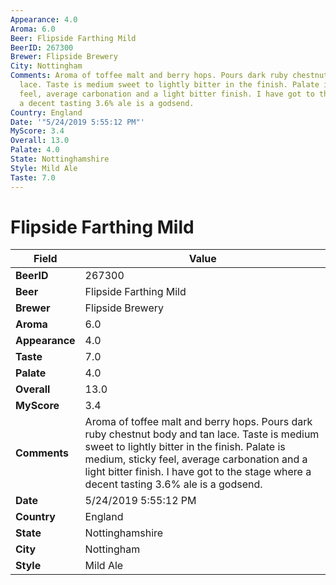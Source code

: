 ```yaml
---
Appearance: 4.0
Aroma: 6.0
Beer: Flipside Farthing Mild
BeerID: 267300
Brewer: Flipside Brewery
City: Nottingham
Comments: Aroma of toffee malt and berry hops. Pours dark ruby chestnut body and tan
  lace. Taste is medium sweet to lightly bitter in the finish. Palate is medium, sticky
  feel, average carbonation and a light bitter finish. I have got to the stage where
  a decent tasting 3.6% ale is a godsend.
Country: England
Date: '"5/24/2019 5:55:12 PM"'
MyScore: 3.4
Overall: 13.0
Palate: 4.0
State: Nottinghamshire
Style: Mild Ale
Taste: 7.0
---
```


# Flipside Farthing Mild

| Field         | Value |
|---------------|-------|
| **BeerID** | 267300 |
| **Beer** | Flipside Farthing Mild |
| **Brewer** | Flipside Brewery |
| **Aroma** | 6.0 |
| **Appearance** | 4.0 |
| **Taste** | 7.0 |
| **Palate** | 4.0 |
| **Overall** | 13.0 |
| **MyScore** | 3.4 |
| **Comments** | Aroma of toffee malt and berry hops. Pours dark ruby chestnut body and tan lace. Taste is medium sweet to lightly bitter in the finish. Palate is medium, sticky feel, average carbonation and a light bitter finish. I have got to the stage where a decent tasting 3.6% ale is a godsend. |
| **Date** | 5/24/2019 5:55:12 PM |
| **Country** | England |
| **State** | Nottinghamshire |
| **City** | Nottingham |
| **Style** | Mild Ale |

